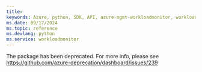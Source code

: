 ```yaml
---
title: 
keywords: Azure, python, SDK, API, azure-mgmt-workloadmonitor, workloadmonitor
ms.date: 09/17/2024
ms.topic: reference
ms.devlang: python
ms.service: workloadmonitor
---
```

The package has been deprecated. For more info, please see https://github.com/azure-deprecation/dashboard/issues/239

